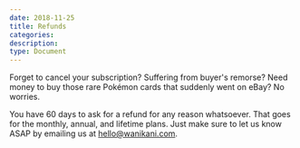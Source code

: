 ```yaml
---
date: 2018-11-25
title: Refunds
categories:
description:
type: Document
---
```

Forget to cancel your subscription? Suffering from buyer's remorse? Need money to buy those rare Pokémon cards that suddenly went on eBay? No worries.

You have 60 days to ask for a refund for any reason whatsoever. That goes for the monthly, annual, and lifetime plans. Just make sure to let us know ASAP by emailing us at hello@wanikani.com.
